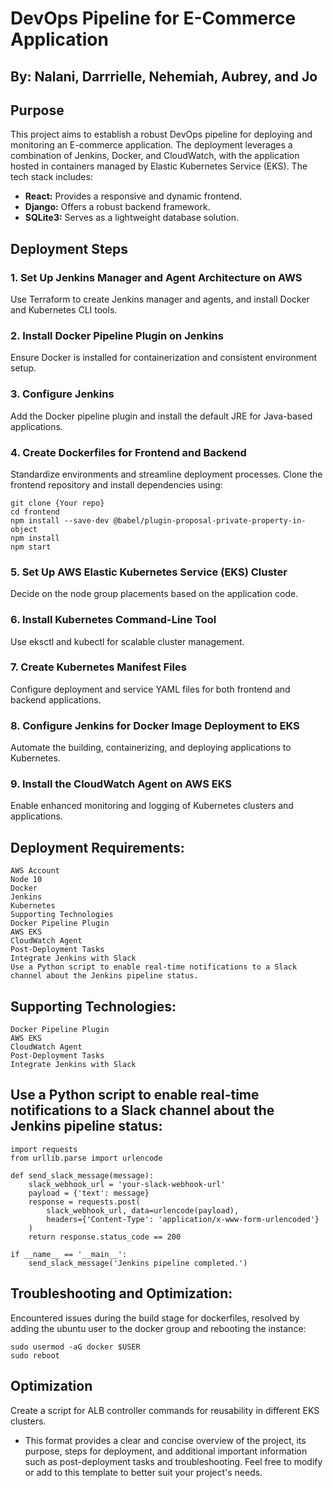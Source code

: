 # DevOps Pipeline for E-Commerce Application
## By: Nalani, Darrrielle, Nehemiah, Aubrey, and Jo


## Purpose

This project aims to establish a robust DevOps pipeline for deploying and monitoring an E-commerce application. The deployment leverages a combination of Jenkins, Docker, and CloudWatch, with the application hosted in containers managed by Elastic Kubernetes Service (EKS). The tech stack includes:

- **React:** Provides a responsive and dynamic frontend.
- **Django:** Offers a robust backend framework.
- **SQLite3:** Serves as a lightweight database solution.

## Deployment Steps

### 1. Set Up Jenkins Manager and Agent Architecture on AWS
Use Terraform to create Jenkins manager and agents, and install Docker and Kubernetes CLI tools.

### 2. Install Docker Pipeline Plugin on Jenkins
Ensure Docker is installed for containerization and consistent environment setup.

### 3. Configure Jenkins
Add the Docker pipeline plugin and install the default JRE for Java-based applications.

### 4. Create Dockerfiles for Frontend and Backend
Standardize environments and streamline deployment processes. Clone the frontend repository and install dependencies using:

   ```
   git clone {Your repo}
   cd frontend
   npm install --save-dev @babel/plugin-proposal-private-property-in-object
   npm install
   npm start
   ```

### 5. Set Up AWS Elastic Kubernetes Service (EKS) Cluster
Decide on the node group placements based on the application code.

### 6. Install Kubernetes Command-Line Tool
Use eksctl and kubectl for scalable cluster management.

### 7. Create Kubernetes Manifest Files
Configure deployment and service YAML files for both frontend and backend applications.

### 8. Configure Jenkins for Docker Image Deployment to EKS
Automate the building, containerizing, and deploying applications to Kubernetes.

### 9. Install the CloudWatch Agent on AWS EKS
Enable enhanced monitoring and logging of Kubernetes clusters and applications.

## Deployment Requirements:
```
AWS Account
Node 10
Docker
Jenkins
Kubernetes
Supporting Technologies
Docker Pipeline Plugin
AWS EKS
CloudWatch Agent
Post-Deployment Tasks
Integrate Jenkins with Slack
Use a Python script to enable real-time notifications to a Slack channel about the Jenkins pipeline status.
```
## Supporting Technologies:
```
Docker Pipeline Plugin
AWS EKS
CloudWatch Agent
Post-Deployment Tasks
Integrate Jenkins with Slack
```
## Use a Python script to enable real-time notifications to a Slack channel about the Jenkins pipeline status:
```
import requests
from urllib.parse import urlencode

def send_slack_message(message):
    slack_webhook_url = 'your-slack-webhook-url'
    payload = {'text': message}
    response = requests.post(
        slack_webhook_url, data=urlencode(payload),
        headers={'Content-Type': 'application/x-www-form-urlencoded'}
    )
    return response.status_code == 200

if __name__ == '__main__':
    send_slack_message('Jenkins pipeline completed.')
```
## Troubleshooting and Optimization:
Encountered issues during the build stage for dockerfiles, resolved by adding the ubuntu user to the docker group and rebooting the instance:
```
sudo usermod -aG docker $USER
sudo reboot
```
## Optimization
Create a script for ALB controller commands for reusability in different EKS clusters.
 - This format provides a clear and concise overview of the project, its purpose, steps for deployment, and additional important information such as post-deployment tasks and troubleshooting. Feel free to modify or add to this template to better suit your project's needs.
